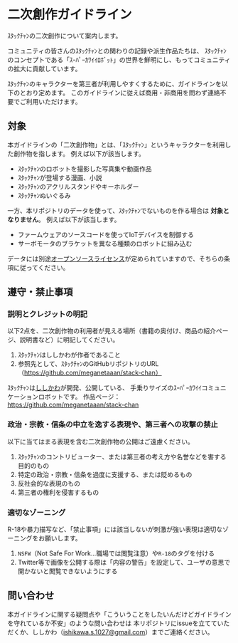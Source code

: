 # 二次創作ガイドライン

ｽﾀｯｸﾁｬﾝの二次創作について案内します。

コミュニティの皆さんのｽﾀｯｸﾁｬﾝとの関わりの記録や派生作品たちは、
ｽﾀｯｸﾁｬﾝのコンセプトである「ｽｰﾊﾟｰｶﾜｲｲﾛﾎﾞｯﾄ」の世界を鮮明にし、もってコミュニティの拡大に貢献しています。

ｽﾀｯｸﾁｬﾝのキャラクターを第三者が利用しやすくするために、ガイドラインを以下のとおり定めます。
このガイドラインに従えば商用・非商用を問わず連絡不要でご利用いただけます。

## 対象

本ガイドラインの「二次創作物」とは、「ｽﾀｯｸﾁｬﾝ」というキャラクターを利用した創作物を指します。
例えば以下が該当します。

- ｽﾀｯｸﾁｬﾝのロボットを撮影した写真集や動画作品
- ｽﾀｯｸﾁｬﾝが登場する漫画、小説
- ｽﾀｯｸﾁｬﾝのアクリルスタンドやキーホルダー
- ｽﾀｯｸﾁｬﾝぬいぐるみ

一方、本リポジトリのデータを使って、ｽﾀｯｸﾁｬﾝでないものを作る場合は __対象となりません__。
例えば以下が該当します。

- ファームウェアのソースコードを使ってIoTデバイスを制御する
- サーボモータのブラケットを異なる種類のロボットに組み込む

データには別途[オープンソースライセンス](./LICENSE)が定められていますので、そちらの条項に従ってください。

## 遵守・禁止事項

### 説明とクレジットの明記

以下2点を、二次創作物の利用者が見える場所（書籍の奥付け、商品の紹介ページ、説明書など）に明記してください。

1. ｽﾀｯｸﾁｬﾝはししかわが作者であること
2. 参照先として、ｽﾀｯｸﾁｬﾝのGitHubリポジトリのURL（https://github.com/meganetaaan/stack-chan）

ｽﾀｯｸﾁｬﾝは[ししかわ](https://twitter.com/meganetaaan)が開発、公開している、
手乗りサイズのｽｰﾊﾟｰｶﾜｲｲコミュニケーションロボットです。
作品ページ：https://github.com/meganetaaan/stack-chan

### 政治・宗教・信条の中立を逸する表現や、第三者への攻撃の禁止

以下に当てはまる表現を含む二次創作物の公開はご遠慮ください。

1. ｽﾀｯｸﾁｬﾝのコントリビューター、または第三者の考え方や名誉などを害する目的のもの
2. 特定の政治・宗教・信条を過度に支援する、または貶めるもの
3. 反社会的な表現のもの
4. 第三者の権利を侵害するもの

### 適切なゾーニング

R-18や暴力描写など、「禁止事項」には該当しないが刺激が強い表現は適切なゾーニングをお願いします。

1. `NSFW`（Not Safe For Work…職場では閲覧注意）や`R-18`のタグを付ける
2. Twitter等で画像を公開する際は「内容の警告」を設定して、ユーザの意思で開かないと閲覧できないようにする

## 問い合わせ

本ガイドラインに関する疑問点や「こういうことをしたいんだけどガイドラインを守れているか不安」のような問い合わせは
本リポジトリにissueを立てていただくか、ししかわ（ishikawa.s.1027@gmail.com）までご連絡ください。
